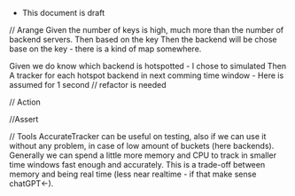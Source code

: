 - This document is draft

// Arange
Given the number of keys is high, much more than the number of backend servers. Then based on the key
Then the backend will be chose base on the key - there is a kind of map somewhere.

Given we do know which backend is hotspotted - I chose to simulated
Then A tracker for each hotspot backend in next comming time window - Here is assumed for 1 second // refactor is needed

// Action

//Assert

// Tools
AccurateTracker can be useful on testing, also if we can use it without any problem, in case of low amount of buckets (here backends).
Generally we can spend a little more memory and CPU to track in smaller time windows fast enough and accurately. This is a trade-off between memory and being real time (less near realtime - if that make sense chatGPT<-).
